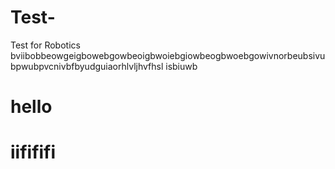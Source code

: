 # Test-
Test for Robotics
bviibobbeowgeigbowebgowbeoigbwoiebgiowbeogbwoebgowivnorbeubsivubpwubpvcnivbfbyudguiaorhlvljhvfhsl isbiuwb
# hello
# iifififi